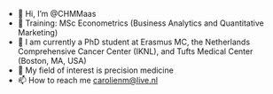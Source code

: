 - 👋 Hi, I’m @CHMMaas
- 👀 Training: MSc Econometrics (Business Analytics and Quantitative Marketing)
- 🌱 I am currently a PhD student at Erasmus MC, the Netherlands Comprehensive Cancer Center (IKNL), and Tufts Medical Center (Boston, MA, USA)
- 💞️ My field of interest is precision medicine
- 📫 How to reach me carolienm@live.nl

<!---
CHMMaas/CHMMaas is a ✨ special ✨ repository because its `README.md` (this file) appears on your GitHub profile.
You can click the Preview link to take a look at your changes.
--->
